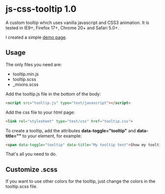# js-css-tooltip 1.0

A custom tooltip which uses vanilla javascript and CSS3 animation. It is tested in IE9+, Firefox 17+, Chrome 20+ and Safari 5.0+.

I created a simple [demo page](http://www.mirellavanteulingen.nl/demos/tooltip).

## Usage

The only files you need are:
 - tooltip.min.js
 - tooltip.scss
 - _mixins.scss

Add the tooltip.js file in the bottom of the body:
```html
<script src="tooltip.js" type="text/javascript"></script>
```

Add the css file to your html page:
```html
<link rel="stylesheet" type="text/css" href="tooltip.css">
```

To create a tooltip, add the attributes **data-toggle="tooltip"** and **data-title=""** to your element, for example:
```html
<span data-toggle="tooltip" data-title="My tooltip text">Show my tooltip</span>
```

That's all you need to do.

## Customize .scss
If you want to use other colors for the tooltip, just change the colors in the tooltip.scss file.

